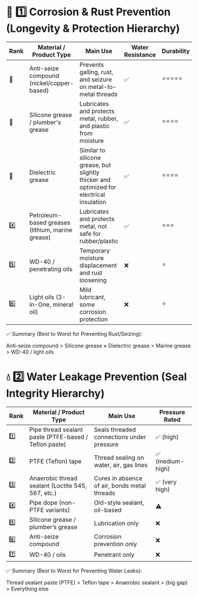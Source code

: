 # 🧲 1️⃣ Corrosion & Rust Prevention (Longevity & Protection Hierarchy)
| Rank | Material / Product Type | Main Use | Water Resistance | Durability |
| --- | --- | --- | --- | --- |
| 🥇 | Anti-seize compound (nickel/copper-based) | Prevents galling, rust, and seizure on metal-to-metal threads | ✅ | ⭐⭐⭐⭐⭐ |
| 🥈 | Silicone grease / plumber's grease | Lubricates and protects metal, rubber, and plastic from moisture | ✅ | ⭐⭐⭐⭐ |
| 🥉 | Dielectric grease | Similar to silicone grease, but slightly thicker and optimized for electrical insulation | ✅ | ⭐⭐⭐⭐ |
| 4️⃣ | Petroleum-based greases (lithium, marine grease) | Lubricates and protects metal, not safe for rubber/plastic | ✅ | ⭐⭐⭐ |
| 5️⃣ | WD-40 / penetrating oils | Temporary moisture displacement and rust loosening | ❌ | ⭐ |
| 6️⃣ | Light oils (3-in-One, mineral oil) | Mild lubricant, some corrosion protection | ❌ | ⭐ |

✅ Summary (Best to Worst for Preventing Rust/Seizing):

Anti-seize compound > Silicone grease ≈ Dielectric grease > Marine grease > WD-40 / light oils


# 💧 2️⃣ Water Leakage Prevention (Seal Integrity Hierarchy)
| Rank | Material / Product Type | Main Use | Pressure Rated |
| --- | --- | --- | --- |
| 1️⃣ | Pipe thread sealant paste (PTFE-based / Teflon paste) | Seals threaded connections under pressure | ✅ (high) |
| 2️⃣ | PTFE (Teflon) tape | Thread sealing on water, air, gas lines | ✅ (medium-high) |
| 3️⃣ | Anaerobic thread sealant (Loctite 545, 567, etc.) | Cures in absence of air, bonds metal threads | ✅ (very high) |
| 4️⃣ | Pipe dope (non-PTFE variants) | Old-style sealant, oil-based | ⚠️ |
| 5️⃣ | Silicone grease / plumber’s grease | Lubrication only | ❌ |
| 6️⃣ | Anti-seize compound | Corrosion prevention only | ❌ |
| 7️⃣ | WD-40 / oils | Penetrant only | ❌ |

✅ Summary (Best to Worst for Preventing Water Leaks):

Thread sealant paste (PTFE) > Teflon tape > Anaerobic sealant > (big gap) > Everything else